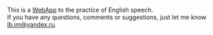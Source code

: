 This is a [WebApp](https://little-brother.github.io/english-speech/) to the practice of English speech.<br>
If you have any questions, comments or suggestions, just let me know <a href="mailto:lb.im@yandex.ru?subject=English speech site">lb.im@yandex.ru</a>.
 